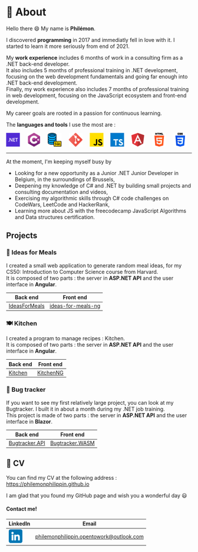 # 👤 About

Hello there 😄 My name is **Philémon**.

I discovered **programming** in 2017 and immediatly fell in love with it. I started to learn it more seriously from end of 2021.

My **work experience** includes 6 months of work in a consulting firm as a .NET back-end developer.  
It also includes 5 months of professional training in .NET development, focusing on the web development fundamentals and going far enough into .NET back-end development.  
Finally, my work experience also includes 7 months of professional training in web development, focusing on the JavaScript ecosystem and front-end development.

My career goals are rooted in a passion for continuous learning.

The **languages and tools** I use the most are :

![.NET](./dotnet.png ".NET") &nbsp; &nbsp;
![C#](./csharp.png "C#") &nbsp; &nbsp;
![SQL](./sql.png "SQL") &nbsp; &nbsp;
![Git](./git.png "Git") &nbsp; &nbsp;
![JavaScript](./js.png "JavaScript") &nbsp; &nbsp;
![TypeScript](./ts.png "TypeScript") &nbsp; &nbsp;
![Angular](./angular.png "Angular") &nbsp; &nbsp;
![HTML](./html.png "HTML") &nbsp; &nbsp;
![CSS](./css.png "CSS")

---

At the moment, I'm keeping myself busy by

- Looking for a new opportunity as a Junior .NET Junior Developer in Belgium, in the surroundings of Brussels,
- Deepening my knowledge of C# and .NET by building small projects and consulting documentation and videos,
- Exercising my algorithmic skills through C# code challenges on CodeWars, LeetCode and HackerRank,
- Learning more about JS with the freecodecamp JavaScript Algorithms and Data structures certification.

## Projects

### 🥗 Ideas for Meals

I created a small web application to generate random meal ideas, for my CS50: Introduction to Computer Science course from Harvard.  
It is composed of two parts : the server in **ASP.NET API** and the user interface in **Angular**.

| Back end                                                                 | Front end                                                                          |
| ------------------------------------------------------------------------ | ---------------------------------------------------------------------------------- |
| [IdeasForMeals](https://github.com/PhilemonPhilippin/IdeasForMeals-repo) | [ideas-for-meals-ng](https://github.com/PhilemonPhilippin/ideas-for-meals-ng-repo) |

### 🍽️ Kitchen

I created a program to manage recipes : Kitchen.  
It is composed of two parts : the server in **ASP.NET API** and the user interface in **Angular**.

| Back end                                                     | Front end                                                        |
| ------------------------------------------------------------ | ---------------------------------------------------------------- |
| [Kitchen](https://github.com/PhilemonPhilippin/Kitchen-repo) | [KitchenNG](https://github.com/PhilemonPhilippin/KitchenNG-repo) |

### 🐞 Bug tracker

If you want to see my first relatively large project, you can look at my Bugtracker.
I built it in about a month during my .NET job training.  
This project is made of two parts : the server in **ASP.NET API** and the user interface in **Blazor**.

| Back end                                                                   | Front end                                                                    |
| -------------------------------------------------------------------------- | ---------------------------------------------------------------------------- |
| [Bugtracker.API](https://github.com/PhilemonPhilippin/Bugtracker.API-repo) | [Bugtracker.WASM](https://github.com/PhilemonPhilippin/Bugtracker.WASM-repo) |

## 📄 CV

You can find my CV at the following address : https://philemonphilippin.github.io

I am glad that you found my GitHub page and wish you a wonderful day 😃

#### Contact me!

| LinkedIn                                                                                                                            | Email                                    |
| ----------------------------------------------------------------------------------------------------------------------------------- | ---------------------------------------- |
| [![LinkedIn - Philémon Philippin](/linkedin.png)](https://www.linkedin.com/in/philemonphilippin/ "LinkedIn vers philemonphilippin") | philemonphilippin.opentowork@outlook.com |
